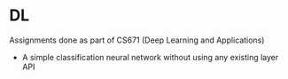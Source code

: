 # DL

Assignments done as part of CS671 (Deep Learning and Applications) 

- A simple classification neural network without using any existing layer API []()
